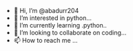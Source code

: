 - 👋 Hi, I’m @abadurr204
- 👀 I’m interested in python...
- 🌱 I’m currently learning .python..
- 💞️ I’m looking to collaborate on coding...
- 📫 How to reach me ...

<!---
abadurr204/abadurr204 is a ✨ special ✨ repository because its `README.md` (this file) appears on your GitHub profile.
You can click the Preview link to take a look at your changes.
--->
